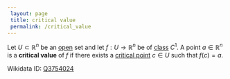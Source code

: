 ```yaml
---
 layout: page
 title: critical value
 permalink: /critical_value
---
```

Let $U\subset\mathbb R^n$ be an [open](https://defsmath.github.io/DefsMath/open) set and let $f:U\to\mathbb R^n$ be of [class](https://defsmath.github.io/DefsMath/class) $C^1$. A point $a\in \mathbb R^n$ is a **critical value** of $f$ if there exists a [critical point](https://defsmath.github.io/DefsMath/critical_point) $c \in U$ such that $f(c) =a$.

Wikidata ID: [Q3754024](https://www.wikidata.org/wiki/Q3754024)